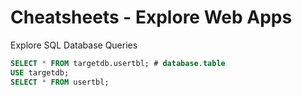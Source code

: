 
# Cheatsheets - Explore Web Apps
Explore
SQL Database Queries
```sql
SELECT * FROM targetdb.usertbl; # database.table
USE targetdb;
SELECT * FROM usertbl;
```
